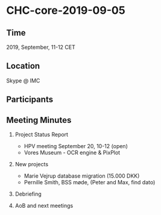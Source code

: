 # CHC-core-2019-09-05 #

## Time ##
2019, September, 11-12 CET

## Location ##
Skype @ IMC

## Participants ##

## Meeting Minutes ##

1. Project Status Report
	- HPV meeting September 20, 10-12 (open)
	- Vores Museum - OCR engine & PixPlot

2. New projects
	- Marie Vejrup database migration (15.000 DKK)
	- Pernille Smith, BSS møde, (Peter and Max, find dato)

3. Debriefing

4. AoB and next meetings
